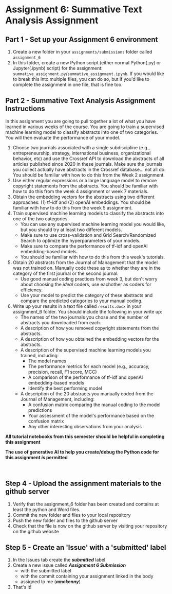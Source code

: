 # Assignment 6: Summative Text Analysis Assignment

## Part 1 - Set up your Assignment 6 environment

1. Create a new folder in your `assignments/submissions` folder called `assignment_6`
2. In this folder, create a new Python script (either normal Python(.py) or Jupyter(.ipynb) script) for the assignment: `summative_assignment.py`/`summative_assignment.ipynb`. If you would like to break this into multiple files, you can do so, but if you'd like to complete the assignment in one file, that is fine too.

## Part 2 - Summative Text Analysis Assignment Instructions

In this assignment you are going to pull together a lot of what you have learned in various weeks of the course. You are going to train a supervised machine learning model to classify abstracts into one of two categories. You will then evaluate the performance of your model.

1. Choose two journals associated with a single subdiscipline (e.g., entrepreneurship, strategy, international business, organizational behavior, etc) and use the Crossref API to download the abstracts of all articles published since 2020 in these journals. Make sure the journals you collect actually have abstracts in the Crossref database... not all do. You should be familiar with how to do this from the Week 2 assignment.
2. Use either regular expressions or a large language model to remove copyright statements from the abstracts. You should be familiar with how to do this from the week 4 assignment or week 7 materials.
3. Obtain the embedding vectors for the abstracts using two different approaches: (1) tf-idf and (2) openAI embeddings. You should be familiar with how to do this from the week 5 assignment.
4. Train supervised machine learning models to classify the abstracts into one of the two categories.
    * You can use any supervised machine learning model you would like, but you should try at least two different models.
    * Make sure to use cross-validation and Grid Search/Randomized Search to optimize the hyperparameters of your models.
    * Make sure to compare the performance of tf-idf and openAI embedding-based models.
    * You should be familiar with how to do this from this week's tutorials.
5. Obtain 20 abstracts from the Journal of Management that the model was not trained on. Manually code these as to whether they are in the category of the first journal or the second journal.
    * Use good manual coding practices from week 3, but don't worry about choosing the *ideal* coders, use eachother as coders for efficiency.
    * Use your model to predict the category of these abstracts and compare the predicted categories to your manual coding.
6. Write up your results in a text file called `results.docx` in your assignment_6 folder. You should include the following in your write up:
    * The names of the two journals you chose and the number of abstracts you downloaded from each.
    * A description of how you removed copyright statements from the abstracts.
    * A description of how you obtained the embedding vectors for the abstracts.
    * A description of the supervised machine learning models you trained, including:
        * The model names
        * The performance metrics for each model (e.g., accuracy, precision, recall, F1 score, MCC)
        * A comparison of the performance of tf-idf and openAI embedding-based models
        * Identify the best performing model
    * A description of the 20 abstracts you manually coded from the Journal of Management, including:
        * A confusion matrix comparing the manual coding to the model predictions
        * Your assessment of the model's performance based on the confusion matrix
        * Any other interesting observations from your analysis

**All tutorial notebooks from this semester should be helpful in completing this assignment**

**The use of generative AI to help you create/debug the Python code for this assignment *is* permitted**

<br>

## Step 4 - Upload the assignment materials to the github server

1. Verify that the assignment_6 folder has been created and contains at least the python and Word files.
2. Commit the new folder and files to your local repository
3. Push the new folder and files to the github server
4. Check that the file is now on the github server by visiting your repository on the github website

## Step 5 - Create an 'Issue' with a 'submitted' label

1. In the Issues tab create the ***submitted*** label
2. Create a new issue called ***Assignment 6 Submission***
    * with the submitted label
    * with the commit containing your assignment linked in the body
    * assigned to me (***amckenny***)
3. That's it!
